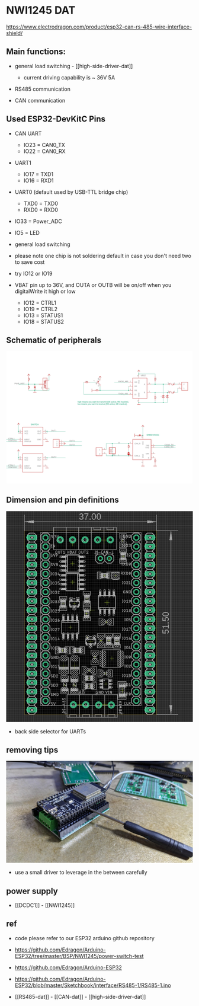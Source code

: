 
# NWI1245 DAT

https://www.electrodragon.com/product/esp32-can-rs-485-wire-interface-shield/

## Main functions:
- general load switching - [[high-side-driver-dat]]
  - current driving capability is ~ 36V 5A

- RS485 communication
- CAN communication 

## Used ESP32-DevKitC Pins

- CAN UART
  - IO23 = CAN0_TX
  - IO22 = CAN0_RX

- UART1
  - IO17 = TXD1 
  - IO16 = RXD1

- UART0 (default used by USB-TTL bridge chip)
  - TXD0 = TXD0
  - RXD0 = RXD0 

- IO33 = Power_ADC
- IO5 = LED

- general load switching 
- please note one chip is not soldering default in case you don't need two to save cost
- try IO12 or IO19
- VBAT pin up to 36V, and OUTA or OUTB will be on/off when you digitalWrite it high or low
  - IO12 = CTRL1
  - IO19 = CTRL2 
  - IO13 = STATUS1
  - IO18 = STATUS2




## Schematic of peripherals

![](NWI1245-2112-28-2022.jpg)



## Dimension and pin definitions 
![](53-04-16-30-01-2023.png)
- back side selector for UARTs

## removing tips 

![](2024-01-13-11-00-30.png)

- use a small driver to leverage in the between carefully 

## power supply
- [[DCDC1]] - [[NWI1245]]




## ref
- code please refer to our ESP32 arduino github repository 
- https://github.com/Edragon/Arduino-ESP32/tree/master/BSP/NWI1245/power-switch-test
- https://github.com/Edragon/Arduino-ESP32
- https://github.com/Edragon/Arduino-ESP32/blob/master/Sketchbook/interface/RS485-1/RS485-1.ino


- [[RS485-dat]] - [[CAN-dat]] - [[high-side-driver-dat]]


